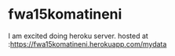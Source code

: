 # fwa15komatineni
I am excited doing heroku server.
hosted at :<https://fwa15komatineni.herokuapp.com/mydata>